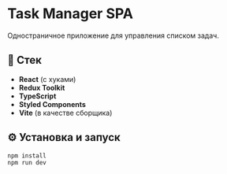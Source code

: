 # Task Manager SPA

Одностраничное приложение для управления списком задач.

## 🚀 Стек

- **React** (с хуками)
- **Redux Toolkit**
- **TypeScript**
- **Styled Components**
- **Vite** (в качестве сборщика)

## ⚙️ Установка и запуск

```bash
npm install
npm run dev
```
